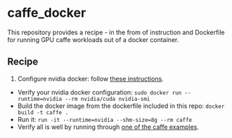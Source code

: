 # caffe_docker

This repository provides a recipe - in the from of instruction and Dockerfile for running GPU caffe workloads out of a docker container.

## Recipe

1. Configure nvidia docker: follow [these instructions](https://gist.github.com/Brainiarc7/a8ab5f89494d053003454efc3be2d2ef).
- Verify your nvidia docker configuration: `sudo docker run --runtime=nvidia --rm nvidia/cuda nvidia-smi`
- Build the docker image from the dockerfile included in this repo: `docker build -t caffe .`
- Run it: `run -it --runtime=nvidia --shm-size=8g --rm caffe`
- Verify all is well by running through [one of the caffe examples](http://caffe.berkeleyvision.org/gathered/examples/mnist.html).



